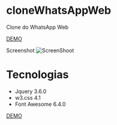 # cloneWhatsAppWeb
Clone do WhatsApp Web 

[DEMO](https://luizbrunost.github.io/cloneWhatsAppWeb/)

Screenshot
![ScreenShoot](https://raw.githubusercontent.com/LuizBrunoST/cloneWhatsAppWeb/master/screencapture-localhost-templeteWhatsapp-2023-04-18-16_41_58.png)

# Tecnologias
- Jquery 3.6.0
- w3.css 4.1
- Font Awesome 6.4.0

[DEMO](https://luizbrunost.github.io/cloneWhatsAppWeb/)

